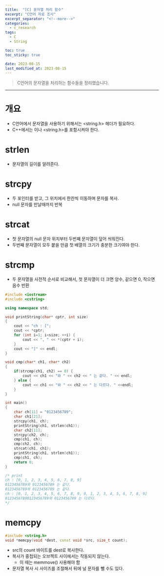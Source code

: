 ```yaml
---
title:  "[C] 문자열 처리 함수"
excerpt: "C언어 자료 조사"
excerpt_separator: "<!--more-->"
categories:
  - c_research
tags:
  - C
  - String

toc: true
toc_sticky: true

date: 2023-08-15
last_modified_at: 2023-08-15
---
```


> C언어의 문자열을 처리하는 함수들을 정리했습니다.

---

# 개요
- C언어에서 문자열을 사용하기 위해서는 <string.h> 헤더가 필요하다.
- C++에서는 <cstring> 이나 <string.h>를 포함시켜야 한다.

# strlen
- 문자열의 길이를 알려준다.

# strcpy
- 두 포인터를 받고, 그 위치에서 한칸씩 이동하며 문자를 복사.
- null 문자를 만날때까지 반복

# strcat
- 첫 문자열의 null 문자 위치부터 두번째 문자열이 덮어 씌워진다.
- 두번째 문자열이 모두 붙을 만큼 첫 배열의 크기가 충분한 크기여야 한다.

# strcmp
- 두 문자열을 사전적 순서로 비교해서, 첫 문자열이 더 크면 양수, 같으면 0, 작으면 음수 반환

```cpp
#include <iostream>
#include <cstring>

using namespace std;

void printString(char* cptr, int size)
{
	cout << "ch : [";
	cout << *cptr;
	for (int i=1; i<size; ++i) {
		cout << ", " << *(cptr + i);
	}
	cout << "]" << endl;
}

void cmp(char* ch1, char* ch2)
{
	if(strcmp(ch1, ch2) == 0) {
		cout << ch1 << "와 " << ch2 << " 는 같다. " << endl;
	} else {
		cout << ch1 << "와 " << ch2 << " 는 다르다. " <<endl;
	}
}

int main()
{
	char ch[11] = "0123456789";
	char ch1[21];
	strcpy(ch1, ch);
	printString(ch1, strlen(ch1));
	char ch2[11];
	strcpy(ch2, ch);
	cmp(ch1, ch);
	cmp(ch2, ch);
	strcat(ch1, ch1);
	printString(ch1, strlen(ch1));
	cmp(ch1, ch);
	return 0;
}

/* print
ch : [0, 1, 2, 3, 4, 5, 6, 7, 8, 9]
0123456789와 0123456789 는 같다. 
0123456789와 0123456789 는 같다. 
ch : [0, 1, 2, 3, 4, 5, 6, 7, 8, 9, 0, 1, 2, 3, 4, 5, 6, 7, 8, 9]
01234567890123456789와 0123456789 는 다르다. 
*/
```

# memcpy

```cpp
#include <string.h>
void *memcpy(void *dest, const void *src, size_t count);
```

- src의 count 바이트를 dest로 복사한다.
- 복사가 중첩되는 오브젝트 사이에서는 작동되지 않는다.
	- 이 때는 memmove() 사용해야 함	
- 문자열 복사 시 사이즈를 조절해서 뒤에 널 문자를 뺄 수도 있다.